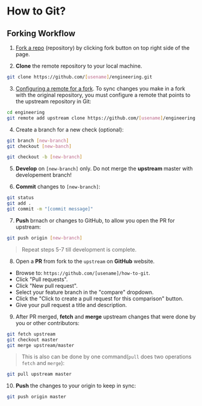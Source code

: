 # How to Git?

## Forking Workflow

1. [Fork a repo](https://help.github.com/articles/fork-a-repo/) (repository) by clicking fork button on top right side of the page.

2. **Clone** the remote repository to your local machine.

  ```sh
  git clone https://github.com/[usename]/engineering.git
  ```

3. [Configuring a remote for a fork](https://help.github.com/articles/configuring-a-remote-for-a-fork/). To sync changes you make in a fork with the original repository, you must configure a remote that points to the upstream repository in Git:

  ```sh
  cd engineering
  git remote add upstream clone https://github.com/[usename]/engineering.git
  ```

4. Create a branch for a new check (optional):

  ```sh
  git branch [new-branch]
  git checkout [new-banch]
  ```

  ```sh
  git checkout -b [new-branch]
  ```

5. **Develop** on `[new-branch]` only. Do not merge the **upstream** master with developement branch!

6. **Commit** changes to `[new-branch]`:

  ```sh
  git status
  git add . 
  git commit -m "[commit message]"
  ```

7. **Push** brnach or changes to GitHub, to allow you open the PR for upstream:

  ```sh
  git push origin [new-branch]
  ```
  > Repeat steps 5-7 till development is complete.
  
8. Open a **PR** from fork to the `upstream` on **GitHub** website.

  - Browse to: `https://github.com/[usename]/how-to-git`.
  - Click "Pull requests".
  - Click "New pull request".
  - Select your feature branch in the "compare" dropdown.
  - Click the "Click to create a pull request for this comparison" button.
  - Give your pull request a title and description.

9. After PR merged, **fetch** and **merge** upstream changes that were done by you or other contributors:

  ```sh
  git fetch upstream
  git checkout master
  git merge upstream/master
  ```
  > This is also can be done by one command(`pull` does two operations `fetch` and `merge`):
  
  ```sh
  git pull upstream master 
  ```
10. **Push** the changes to your origin to keep in sync:

  ```sh
  git push origin master
  ```
